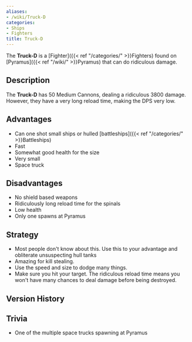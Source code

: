 ```yaml
---
aliases:
- /wiki/Truck-D
categories:
- Ships
- Fighters
title: Truck-D
---
```


The **Truck-D** is a [Fighter]({{< ref "/categories/" >}}Fighters) found on [Pyramus]({{< ref "/wiki/" >}}Pyramus) that can do ridiculous damage.

## Description

The **Truck-D** has 50 Medium Cannons, dealing a ridiculous 3800 damage. However, they have a very long reload time, making the DPS very low.

## Advantages

- Can one shot small ships or hulled [battleships]({{< ref "/categories/" >}}Battleships)
- Fast
- Somewhat good health for the size
- Very small
- Space truck

## Disadvantages

- No shield based weapons
- Ridiculously long reload time for the spinals
- Low health
- Only one spawns at Pyramus

## Strategy

- Most people don't know about this. Use this to your advantage and obliterate unsuspecting hull tanks
- Amazing for kill stealing.
- Use the speed and size to dodge many things.
- Make sure you hit your target. The ridiculous reload time means you won't have many chances to deal damage before being destroyed.

## Version History 

## Trivia

- One of the multiple space trucks spawning at Pyramus